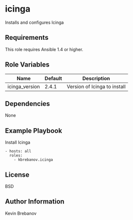 icinga
======

Installs and configures Icinga

Requirements
------------

This role requires Ansible 1.4 or higher.

Role Variables
--------------

| Name           | Default | Description                  |
|----------------|---------|------------------------------|
| icinga_version | 2.4.1   | Version of Icinga to install |

Dependencies
------------

None

Example Playbook
----------------

Install Icinga
```
- hosts: all
  roles:
    - kbrebanov.icinga
```

License
-------

BSD

Author Information
------------------

Kevin Brebanov
